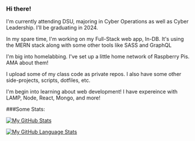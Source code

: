 ### Hi there!

I'm currently attending DSU, majoring in Cyber Operations as well as Cyber Leadership. I'll be graduating in 2024. <br>

In my spare time, I'm working on my Full-Stack web app, In-DB. It's using the MERN stack along with some other tools like SASS and GraphQL <br>

I'm big into homelabbing. I've set up a little home network of Raspberry Pis. AMA about them! <br>

I upload some of my class code as private repos. I also have some other side-projects, scripts, dotfiles, etc. <br>

I'm begin into learning about web development! I have expereince with LAMP, Node, React, Mongo, and more!

###Some Stats:

[![My GitHub Stats](https://github-readme-stats.vercel.app/api/?username=DanEager19&count_private=true&theme=tokyonight&showicons=true)]()

[![My GitHub Language Stats](https://github-readme-stats.vercel.app/api/top-langs/?username=DanEager19&langs_count=5&theme=tokyonight)]()
